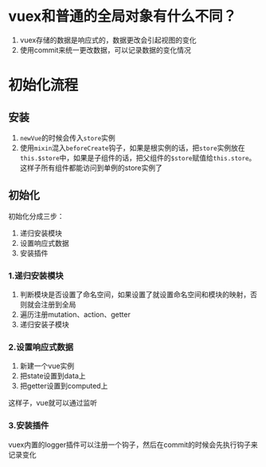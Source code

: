 # vuex和普通的全局对象有什么不同？
1. vuex存储的数据是响应式的，数据更改会引起视图的变化
2. 使用commit来统一更改数据，可以记录数据的变化情况

# 初始化流程
## 安装
1. `newVue`的时候会传入`store`实例
2. 使用`mixin`混入`beforeCreate`钩子，如果是根实例的话，把`store`实例放在`this.$store`中，如果是子组件的话，把父组件的`$store`赋值给`this.store`。这样子所有组件都能访问到单例的store实例了
## 初始化
初始化分成三步：
1. 递归安装模块
2. 设置响应式数据
3. 安装插件
### 1.递归安装模块
1. 判断模块是否设置了命名空间，如果设置了就设置命名空间和模块的映射，否则就会注册到全局
2. 遍历注册mutation、action、getter
3. 递归安装子模块

### 2.设置响应式数据
1. 新建一个vue实例
2. 把state设置到data上
3. 把getter设置到computed上

这样子，vue就可以通过监听
### 3.安装插件
vuex内置的logger插件可以注册一个钩子，然后在commit的时候会先执行钩子来记录变化
